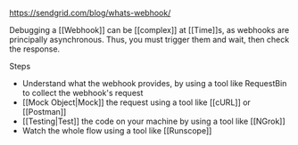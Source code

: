 https://sendgrid.com/blog/whats-webhook/

Debugging a [[Webhook]] can be [[complex]] at [[Time]]s, as webhooks are principally asynchronous. Thus, you must trigger them and wait, then check the response.

Steps 

- Understand what the webhook provides, by using a tool like RequestBin to collect the webhook's request
- [[Mock Object|Mock]] the request using a tool like [[cURL]] or [[Postman]]
- [[Testing|Test]] the code on your machine by using a tool like [[NGrok]]
- Watch the whole flow using a tool like [[Runscope]]